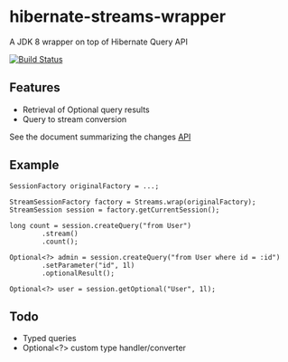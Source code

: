 # hibernate-streams-wrapper 

A  JDK 8 wrapper on top of Hibernate Query API

[![Build Status](https://travis-ci.org/jmnarloch/hibernate-streams-wrapper.svg?branch=master)](https://travis-ci.org/jmnarloch/hibernate-streams-wrapper)

## Features

* Retrieval of Optional query results
* Query to stream conversion

See the document summarizing the changes [API](api.adoc)

## Example

```
SessionFactory originalFactory = ...;

StreamSessionFactory factory = Streams.wrap(originalFactory);
StreamSession session = factory.getCurrentSession();

long count = session.createQuery("from User")
        .stream()
        .count();

Optional<?> admin = session.createQuery("from User where id = :id")
        .setParameter("id", 1l)
        .optionalResult();

Optional<?> user = session.getOptional("User", 1l);
```

## Todo

* Typed queries
* Optional<?> custom type handler/converter 
